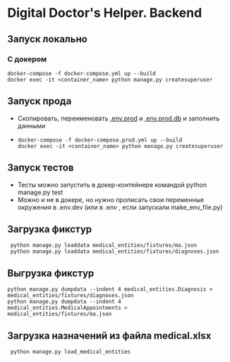 # Digital Doctor's Helper. Backend

## Запуск локально

### С докером
    docker-compose -f docker-compose.yml up --build
    docker exec -it <container_name> python manage.py createsuperuser


## Запуск прода
 - Скопировать, переименовать [.env.prod](envs/.env.prod.) и [.env.prod.db](envs/.env.prod.db) и заполнить данными
 - 
       docker-compose -f docker-compose.prod.yml up --build
       docker exec -it <container_name> python manage.py createsuperuser

##  Запуск тестов
 - Тесты можно запустить в докер-контейнере командой python manage.py test
 - Можно и не в докере, но нужно прописать свои переменные окружения в .env.dev (или в .env , если запускали make_env_file.py)

## Загрузка фикстур
     python manage.py loaddata medical_entities/fixtures/ma.json
     python manage.py loaddata medical_entities/fixtures/diagnoses.json

## Выгрузка фикстур 
    python manage.py dumpdata --indent 4 medical_entities.Diagnosis > medical_entities/fixtures/diagnoses.json
    python manage.py dumpdata --indent 4 medical_entities.MedicalAppointments > medical_entities/fixtures/ma.json

## Загрузка назначений из файла medical.xlsx
     python manage.py load_medical_entities